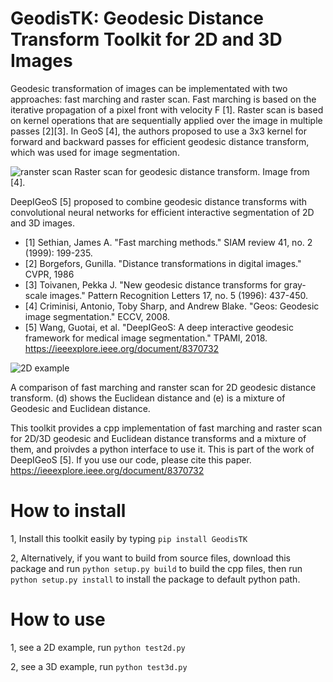 # GeodisTK: Geodesic Distance Transform Toolkit for 2D and 3D Images
Geodesic transformation of images can be implementated with two approaches: fast marching and raster scan. Fast marching is based on the iterative propagation of a pixel front with velocity F [1]. Raster scan is based on kernel operations that are sequentially applied over the image in multiple passes [2][3]. In GeoS [4], the authors proposed to use a 3x3 kernel for forward and backward passes for efficient geodesic distance transform, which was used for image segmentation. 

![ranster scan](./data/ranster_scan.png)
Raster scan for geodesic distance transform. Image from [4].

DeepIGeoS [5] proposed to combine geodesic distance transforms with convolutional neural networks for efficient interactive segmentation of 2D and 3D images. 

* [1] Sethian, James A. "Fast marching methods." SIAM review 41, no. 2 (1999): 199-235.
* [2] Borgefors, Gunilla. "Distance transformations in digital images." CVPR, 1986
* [3] Toivanen, Pekka J. "New geodesic distance transforms for gray-scale images." Pattern Recognition Letters 17, no. 5 (1996): 437-450.
* [4] Criminisi, Antonio, Toby Sharp, and Andrew Blake. "Geos: Geodesic image segmentation." ECCV, 2008.
* [5] Wang, Guotai, et al. "DeepIGeoS: A deep interactive geodesic framework for medical image segmentation."  TPAMI, 2018. https://ieeexplore.ieee.org/document/8370732

![2D example](./data/2d_example.png)

A comparison of fast marching and ranster scan for 2D geodesic distance transform. (d) shows the Euclidean distance and (e) is a mixture of Geodesic and Euclidean distance.

This toolkit provides a cpp implementation of fast marching and raster scan for 2D/3D geodesic and
Euclidean distance transforms and a mixture of them, and proivdes a python interface to use it. This is part of the work of DeepIGeoS [5]. If you use our code, please cite this paper. https://ieeexplore.ieee.org/document/8370732


# How to install
1, Install this toolkit easily by typing `pip install GeodisTK`

2, Alternatively, if you want to build from source files, download this package and run `python setup.py build` to 
build the cpp files, then run `python setup.py install` to install the package to default python path.

# How to use
1, see a 2D example, run `python test2d.py`

2, see a 3D example, run `python test3d.py`
